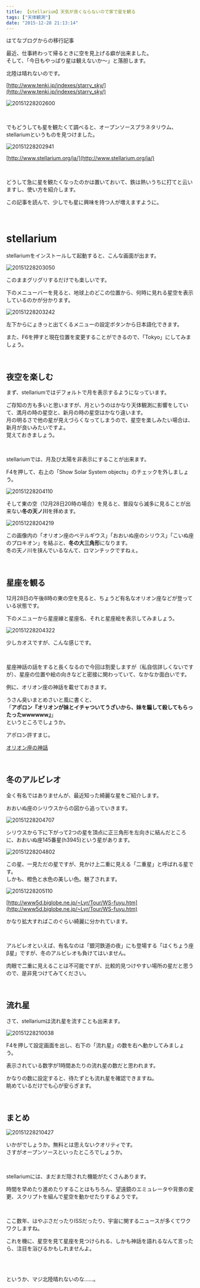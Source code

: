 ```yaml
---
title: 【stellarium】天気が良くならないので家で星を観る
tags: ["天体観測"]
date: "2015-12-28 21:13:14"
---
```


<div class="alert info">
はてなブログからの移行記事
</div>

最近、仕事終わって帰るときに空を見上げる癖が出来ました。  
そして、「今日もやっぱり星は観えないか～」と落胆します。

北陸は晴れないのです。

[http://www.tenki.jp/indexes/starry_sky/](http://www.tenki.jp/indexes/starry_sky/)

![20151228202600](20151228202600.png)

<br>

でもどうしても星を観たくて調べると、オープンソースプラネタリウム、stellariumというものを見つけました。

![20151228202941](20151228202941.png)

[http://www.stellarium.org/ja/](http://www.stellarium.org/ja/)

<br>

どうして急に星を観たくなったのかは置いておいて、鉄は熱いうちに打てと云いますし、使い方を紹介します。

この記事を読んで、少しでも星に興味を持つ人が増えますように。

<br>

# stellarium

stellariumをインストールして起動すると、こんな画面が出ます。

![20151228203050](20151228203050.png)

このままグリグリするだけでも楽しいです。

下のメニューバーを見ると、地球上のどこの位置から、何時に見れる星空を表示しているのかが分かります。

![20151228203242](20151228203242.png)

左下からにょきっと出てくるメニューの設定ボタンから日本語化できます。

また、F6を押すと現在位置を変更することができるので、「Tokyo」にしてみましょう。

<br>

## 夜空を楽しむ

まず、stellariumではデフォルトで月を表示するようになっています。

ご存知の方も多いと思いますが、月というのはかなり天体観測に影響をしていて、満月の時の星空と、新月の時の星空はかなり違います。  
月の明るさで他の星が見えづらくなってしまうので、星空を楽しみたい場合は、新月が良いみたいですよ。  
覚えておきましょう。

<br>

stellariumでは、月及び太陽を非表示にすることが出来ます。

F4を押して、右上の「Show Solar System objects」のチェックを外しましょう。

![20151228204110](20151228204110.png)

そして東の空（12月28日20時の場合）を見ると、普段なら滅多に見ることが出来ない**冬の天ノ川**を拝めます。

![20151228204219](20151228204219.png)

この画像内の「オリオン座のベテルギウス」「おおいぬ座のシリウス」「こいぬ座のプロキオン」を結ぶと、**冬の大三角形**になります。  
冬の天ノ川を挟んでいるなんて、ロマンチックですねぇ。

<br>

## 星座を観る

12月28日の午後8時の東の空を見ると、ちょうど有名なオリオン座などが登っている状態です。

下のメニューから星座線と星座名、それと星座絵を表示してみましょう。

![20151228204322](20151228204322.png)

少しカオスですが、こんな感じです。

<br>

星座神話の話をすると長くなるので今回は割愛しますが（私自信詳しくないですが）、星座の位置や絵の向きなどと密接に関わっていて、なかなか面白いです。

例に、オリオン座の神話を載せておきます。

うさん臭いまとめさいと風に書くと、  
「**アポロン『オリオンが妹とイチャついてうざいから、妹を騙して殺してもらったったwwwwww』**」  
というところでしょうか。

アポロン許すまじ。

[オリオン座の神話](http://www.din.or.jp/~t-sugi/star/4seiza2/51orion.htm)

<br>

## 冬のアルビレオ

全く有名ではありませんが、最近知った綺麗な星をご紹介します。

おおいぬ座のシリウスからの図から追っていきます。

![20151228204707](20151228204707.png)

シリウスから下に下がって2つの星を頂点に正三角形を左向きに結んだところに、おおいぬ座145番星(h3945)という星があります。

![20151228204802](20151228204802.png)

この星、一見ただの星ですが、見かけ上二重に見える「二重星」と呼ばれる星です。  
しかも、橙色と水色の美しい色。魅了されます。

![20151228205110](20151228205110.png)

[http://www5d.biglobe.ne.jp/~Lyr/Tour/WS-fuyu.htm](http://www5d.biglobe.ne.jp/~Lyr/Tour/WS-fuyu.htm)

かなり拡大すればこのぐらい綺麗に分かれています。

<br>

アルビレオといえば、有名なのは「銀河鉄道の夜」にも登場する「はくちょう座β星」ですが、冬のアルビレオも負けてはいません。

肉眼で二重に見えることは不可能ですが、比較的見つけやすい場所の星だと思うので、是非見つけてみてください。

<br>

## 流れ星

さて、stellariumは流れ星を流すことも出来ます。

![20151228210038](20151228210038.png)

F4を押して設定画面を出し、右下の「流れ星」の数を右へ動かしてみましょう。

表示されている数字が1時間あたりの流れ星の数だと思われます。

かなりの数に設定すると、待たずとも流れ星を確認できますね。  
眺めているだけでも心が安らぎます。

<br>

## まとめ

![20151228210427](20151228210427.png)

いかがでしょうか。無料とは思えないクオリティです。  
さすがオープンソースといったところでしょうか。

<br>

stellariumには、まだまだ隠された機能がたくさんあります。

時間を早めたり進めたりすることはもちろん、望遠鏡のエミュレータや背景の変更、スクリプトを組んで星空を動かせたりするようです。

<br>

ここ数年、はやぶさだったりISSだったり、宇宙に関するニュースが多くてワクワクしますね。

これを機に、星空を見て星座を見つけられる、しかも神話を語れるなんて言ったら、注目を浴びるかもしれませんよ。

<br>

<br>

というか、マジ北陸晴れないのな……。

<br>

<br>
